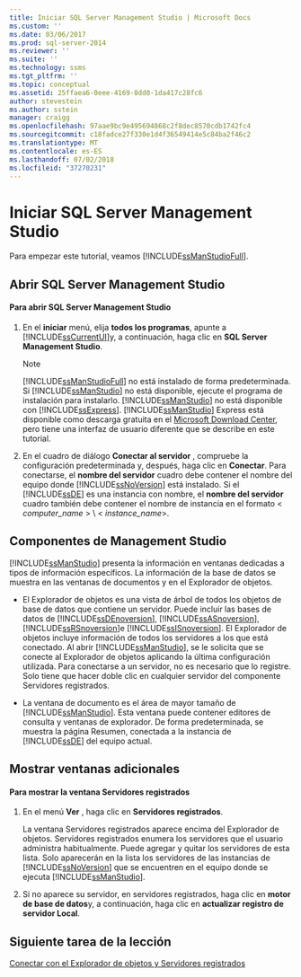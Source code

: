 ```yaml
---
title: Iniciar SQL Server Management Studio | Microsoft Docs
ms.custom: ''
ms.date: 03/06/2017
ms.prod: sql-server-2014
ms.reviewer: ''
ms.suite: ''
ms.technology: ssms
ms.tgt_pltfrm: ''
ms.topic: conceptual
ms.assetid: 25ffaea6-0eee-4169-8dd0-1da417c28fc6
author: stevestein
ms.author: sstein
manager: craigg
ms.openlocfilehash: 97aae9bc9e495694868c2f8dec8570cdb1742fc4
ms.sourcegitcommit: c18fadce27f330e1d4f36549414e5c84ba2f46c2
ms.translationtype: MT
ms.contentlocale: es-ES
ms.lasthandoff: 07/02/2018
ms.locfileid: "37270231"
---
```

# <a name="start-sql-server-management-studio"></a>Iniciar SQL Server Management Studio
  Para empezar este tutorial, veamos [!INCLUDE[ssManStudioFull](../../includes/ssmanstudiofull-md.md)].  
  
## <a name="opening-sql-server-management-studio"></a>Abrir SQL Server Management Studio  
  
#### <a name="to-open-sql-server-management-studio"></a>Para abrir SQL Server Management Studio  
  
1.  En el **iniciar** menú, elija **todos los programas**, apunte a [!INCLUDE[ssCurrentUI](../../includes/sscurrentui-md.md)]y, a continuación, haga clic en **SQL Server Management Studio**.  
  
    > [!NOTE]  
    >  [!INCLUDE[ssManStudioFull](../../includes/ssmanstudiofull-md.md)] no está instalado de forma predeterminada. Si [!INCLUDE[ssManStudio](../../includes/ssmanstudio-md.md)] no está disponible, ejecute el programa de instalación para instalarlo. [!INCLUDE[ssManStudio](../../includes/ssmanstudio-md.md)] no está disponible con [!INCLUDE[ssExpress](../../includes/ssexpress-md.md)]. [!INCLUDE[ssManStudio](../../includes/ssmanstudio-md.md)] Express está disponible como descarga gratuita en el [Microsoft Download Center](http://go.microsoft.com/fwlink/?LinkID=37075&clcid=0x409), pero tiene una interfaz de usuario diferente que se describe en este tutorial.  
  
2.  En el cuadro de diálogo **Conectar al servidor** , compruebe la configuración predeterminada y, después, haga clic en **Conectar**. Para conectarse, el **nombre del servidor** cuadro debe contener el nombre del equipo donde [!INCLUDE[ssNoVersion](../../includes/ssnoversion-md.md)] está instalado. Si el [!INCLUDE[ssDE](../../includes/ssde-md.md)] es una instancia con nombre, el **nombre del servidor** cuadro también debe contener el nombre de instancia en el formato \< *computer_name* > \\ < *instance_name*>.  
  
## <a name="management-studio-components"></a>Componentes de Management Studio  
 [!INCLUDE[ssManStudio](../../includes/ssmanstudio-md.md)] presenta la información en ventanas dedicadas a tipos de información específicos. La información de la base de datos se muestra en las ventanas de documentos y en el Explorador de objetos.  
  
-   El Explorador de objetos es una vista de árbol de todos los objetos de base de datos que contiene un servidor. Puede incluir las bases de datos de [!INCLUDE[ssDEnoversion](../../includes/ssdenoversion-md.md)], [!INCLUDE[ssASnoversion](../../includes/ssasnoversion-md.md)], [!INCLUDE[ssRSnoversion](../../includes/ssrsnoversion-md.md)]e [!INCLUDE[ssISnoversion](../../includes/ssisnoversion-md.md)]. El Explorador de objetos incluye información de todos los servidores a los que está conectado. Al abrir [!INCLUDE[ssManStudio](../../includes/ssmanstudio-md.md)], se le solicita que se conecte al Explorador de objetos aplicando la última configuración utilizada. Para conectarse a un servidor, no es necesario que lo registre. Solo tiene que hacer doble clic en cualquier servidor del componente Servidores registrados.  
  
-   La ventana de documento es el área de mayor tamaño de [!INCLUDE[ssManStudio](../../includes/ssmanstudio-md.md)]. Esta ventana puede contener editores de consulta y ventanas de explorador. De forma predeterminada, se muestra la página Resumen, conectada a la instancia de [!INCLUDE[ssDE](../../includes/ssde-md.md)] del equipo actual.  
  
## <a name="showing-additional-windows"></a>Mostrar ventanas adicionales  
  
#### <a name="to-show-the-registered-servers-window"></a>Para mostrar la ventana Servidores registrados  
  
1.  En el menú **Ver** , haga clic en **Servidores registrados**.  
  
     La ventana Servidores registrados aparece encima del Explorador de objetos. Servidores registrados enumera los servidores que el usuario administra habitualmente. Puede agregar y quitar los servidores de esta lista. Solo aparecerán en la lista los servidores de las instancias de [!INCLUDE[ssNoVersion](../../includes/ssnoversion-md.md)] que se encuentren en el equipo donde se ejecuta [!INCLUDE[ssManStudio](../../includes/ssmanstudio-md.md)].  
  
2.  Si no aparece su servidor, en servidores registrados, haga clic en **motor de base de datos**y, a continuación, haga clic en **actualizar registro de servidor Local**.  
  
## <a name="next-task-in-lesson"></a>Siguiente tarea de la lección  
 [Conectar con el Explorador de objetos y Servidores registrados](../object/object-explorer.md)  
  
  
